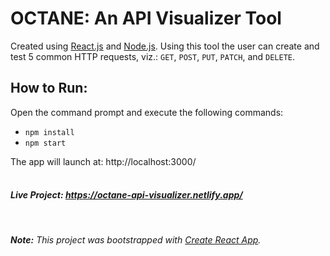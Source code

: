 # OCTANE: An API Visualizer Tool
Created using [React.js](https://g.co/kgs/3qWP7u) and [Node.js](https://g.co/kgs/GqtiWv). Using this tool the user can create and test 5 common HTTP requests, viz.: `GET`, `POST`, `PUT`, `PATCH`, and `DELETE`.


## How to Run:
Open the command prompt and execute the following commands:
* `npm install`
* `npm start`

The app will launch at: http://localhost:3000/ <br><br>

##### Live Project: https://octane-api-visualizer.netlify.app/

<br>

<i><b>Note:</b> This project was bootstrapped with [Create React App](https://github.com/facebook/create-react-app).</i>
